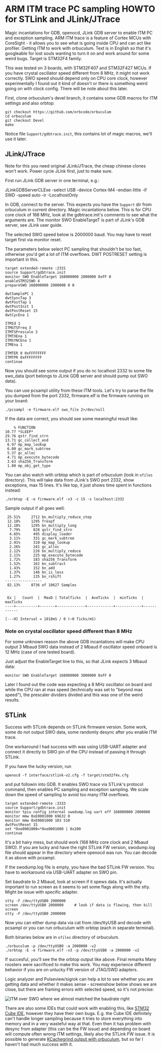 # ARM ITM trace PC sampling HOWTO for STLink and JLink/JTrace

Magic incantations for GDB, openocd, JLink GDB server to enable ITM PC and exception sampling. ARM ITM trace is a feature of Cortex MCUs with CoreSight - it allows you to see what is going inside CPU and can act like profiler. Getting ITM to work with orbuculum. Text is in English so that it's googleable for lost souls wanting to turn it on and work around for some weird bugs. Target is STM32F4 family.

This was tested on 3 boards, with STM32F407 and STM32F427 MCUs. If you have crystal oscillator speed different from 8 MHz, it might not work correctly. SWO speed should depend only on CPU core clock, however experimentally I found out it kind of doesn't or there is something weird going on with clock config. There will be note about this later.

First, clone orbuculum's devel branch, it contains some GDB macros for ITM settings and also orbtop:

    git checkout https://github.com/orbcode/orbuculum
    cd orbuculum
    git checkout Devel
    make

Notice file `Support/gdbtrace.init`, this contains lot of magic macros, we'll use it later.

## JLink/JTrace

Note for this you need original JLink/JTrace, the cheap chinese clones won't work. Power cycle JLink first, just to make sure.

First run JLink GDB server in one terminal, e.g.:

JLinkGDBServerCLExe -select USB -device Cortex-M4 -endian little -if SWD -speed auto -ir -LocalhostOnly

In GDB, connect to the server. This expects you have the `Support` dir from orbuculum in current directory. Magic incantations below. This is for CPU core clock of 168 MHz, look at the gdbtrace.init's comments to see what the arguments are. The monitor SWO EnableTargeT is part of JLink's GDB server, see JLink user guide.

The selected SWO speed below is 2000000 baud. You may have to reset target first via monitor reset.

The parameters below select PC sampling that shouldn't be too fast, otherwise you'd get a lot of ITM overflows. DWT POSTRESET setting is important in this.

    target extended-remote :2331
    source Support/gdbtrace.init
    monitor SWO EnableTarget 168000000 2000000 0xFF 0
    enableSTM32SWO 4
    prepareSWO 168000000 2000000 0 0
     
    dwtSamplePC 1
    dwtSyncTap 3
    dwtPostTap 1
    dwtPostInit 1
    dwtPostReset 15
    dwtCycEna 1
     
    ITMId 1
    ITMGTSFreq 3
    ITMTSPrescale 3
    ITMTXEna 1
    ITMSYNCEna 1
    ITMEna 1
     
    ITMTER 0 0xFFFFFFFF
    ITMTPR 0xFFFFFFFF
    continue

Now you should see some output if you do nc localhost 2332 to some file swo_data (port belongs to JLink GDB server and should pump out SWO data).

You can use pcsampl utility from these ITM tools. Let's try to parse the file you dumped from the port 2332, firmware.elf is the firmware running on your board:

    ./pcsampl -e firmware.elf swo_file 2>/dev/null

If the data are correct, you should see some meaningful result like:

        % FUNCTION
    10.77 *SLEEP*
    29.76 qstr_find_strn
    13.71 gc_collect_end
     6.97 mp_map_lookup
     6.00 gc_mark_subtree
     5.37 gc_alloc
     4.71 mp_execute_bytecode
     3.63 sha256_Transform
     1.80 mp_obj_get_type

You can also watch with orbtop which is part of orbuculum (look in `ofiles` directory). This will take data from JLink's SWO port 2332, show exceptions, max 15 lines. It's like top, it just shows time spent in functions instead:

    ./orbtop -E -e firmware.elf -v3 -c 15 -s localhost:2332

Sample output if all goes well:

     25.51%     2712 bn_multiply_reduce_step
     12.18%     1295 frexpf
     12.18%     1295 bn_multiply_long
      7.79%      828 qstr_find_strn
      4.65%      495 display_loader
      3.11%      331 gc_mark_subtree
      2.91%      310 mp_map_lookup
      2.26%      241 gc_alloc
      2.12%      226 bn_multiply_reduce
      2.11%      225 mp_execute_bytecode
      1.72%      183 sha256_Transform
      1.52%      162 bn_subtract
      1.43%      152 bn_add
      1.37%      146 bn_is_less
      1.27%      135 bn_rshift
    -----------------
     82.13%     8736 of 10627 Samples


     Ex |   Count  |  MaxD | TotalTicks  |  AveTicks  |  minTicks  |  maxTicks 
    ----+----------+-------+-------------+------------+------------+------------

    [---H] Interval = 1018mS / 0 (~0 Ticks/mS)

### Note on crystal oscillator speed different than 8 MHz

For some unknown reason the above GDB incantations will make CPU output 3 Mbaud SWO data instead of 2 Mbaud if oscillator speed onboard is 12 MHz (case of one tested board).

Just adjust the EnableTarget line to this, so that JLink expects 3 Mbaud data:

    monitor SWO EnableTarget 168000000 3000000 0xFF 0

Later I found out the code was expecting a 8 MHz oscillator on board and while the CPU ran at max speed (technically was set to "beyond max speed"), 
the prescaler dividers divided and this was one of the weird results.

## STLink

Success with STLink depends on STLink firmware version. Some work, some do not output SWO data, some randomly desync after you enable ITM trace.

One workaround I had success with was using USB-UART adapter and connect it directly to SWO pin of the CPU instead of passing it through STLink.

If you have the lucky version, run

    openocd -f interface/stlink-v2.cfg -f target/stm32f4x.cfg
    
and put followin into GDB. It enables SWO trace via STLink's protocol command, then enables PC sampling and exception sampling. We scale down the speed of sampling to avoid too many ITM overflows.

    target extended-remote :3333
    source Support/gdbtrace.init
    monitor tpiu config internal swodump.log uart off 168000000 2000000
    monitor mmw 0xE0001000 69632 0
    monitor mmw 0xE0001000 103 510
    dwtPostReset 15
    set *0xe0001000=*0xe0001000 | 0x200
    continue

It's a bit hairy mess, but should work (168 MHz core clock and 2 Mbaud SWO). If you are lucky and have the right STLink FW version, swodump.log file should appear in the directory where openocd was run. You can decode it as above with pcsampl.

If the swodump.log file is empty, you have the bad STLink FW version. You have to workaround via USB-UART adapter on SWO pin.

Set baudrate to 2 Mbaud, look at screen if it spews data. It's actually important to run screen as it seems to set some flags along with the stty. Might be issue with specific adapter.

    stty -F /dev/ttyUSB0 2000000
    screen /dev/ttyUSB0 2000000     # look if data is flowing, then kill screen
    stty -F /dev/ttyUSB0 2000000

Now you can either dump data via cat from /dev/ttyUSB and decode with pcsampl or you can run orbuculum with orbtop (each in separate terminal).

Both binaries below are in `ofiles` directory of orbuculum.

    ./orbuculum -p /dev/ttyUSB0 -a 2000000 -v2
    ./orbtop -E -e firmware.elf -v3 -p /dev/ttyUSB0 -a 2000000 -v2

If succesful, you'll see the the orbtop output like above.
Final remarks
Many roosters were sacrificed to make this work. You may experience different behavior if you are on unlucky FW version of JTAG/SWD adapters.

Logic analyzer and Pulseview/sigrok can help a lot to see whether you are getting data and whether it makes sense - screenshow below shows we are close, but there are framing errors with selected speed, so it's not precise:

![ITM over SWO where we almost matched the baudrate right](https://i.imgur.com/Pbnk3o4.png)

There are also some IDEs that could work with enabling this, like [STM32 Cube IDE](https://www.st.com/en/development-tools/stm32cubeide.html), however they have their own bugs. E.g. the Cube IDE definitely can't handle longer sampling because it tries to store everything into memory and in a very wasteful way at that. Even then it has problem with desync from adapter (this can be the FW issue) and depending on board will compute often wrong ITM settings, likely also the STLink FW issue. It is possible to generate [KCachegrind output with orbuculum](http://shadetail.com/blog/swo-instrumentation-building-the-orchestra/), but so far I haven't had much success with it. 

